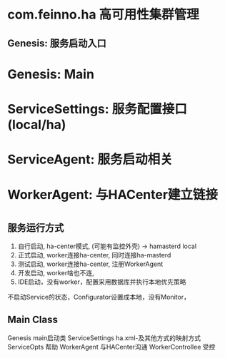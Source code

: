 com.feinno.ha 高可用性集群管理
======================================================

Genesis: 服务启动入口  
------------------------------------------------------

# Genesis: Main
# ServiceSettings: 服务配置接口(local/ha)
# ServiceAgent: 服务启动相关
# WorkerAgent: 与HACenter建立链接
# 

服务运行方式
------------------------------------------------------
1. 自行启动, ha-center模式, (可能有监控外壳)
-> hamasterd local
2. 正式启动, worker连接ha-center, 同时连接ha-masterd
3. 测试启动, worker连接ha-center, 注册WorkerAgent
4. 开发启动, worker啥也不连, 
5. IDE启动，没有worker，配置采用数据库并执行本地优先策略

不启动Service的状态，Configurator设置成本地，没有Monitor，



Main Class
-------------------------------------------------------------------------
Genesis				main启动类
ServiceSettings		ha.xml-及其他方式的映射方式
ServiceOpts			帮助
WorkerAgent			与HACenter沟通
WorkerControllee	受控
